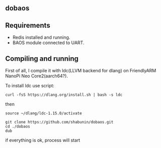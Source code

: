 ## dobaos

## Requirements

* Redis installed and running.
* BAOS module connected to UART.

## Compiling and running

First of all, I compile it with ldc(LLVM backend for dlang) on FriendlyARM NanoPi Neo Core2(aarch64?). 

To install ldc use script:

```text
curl -fsS https://dlang.org/install.sh | bash -s ldc
```

then

```text
source ~/dlang/ldc-1.15.0/activate
```

```text
git clone https://github.com/shabunin/dobaos.git
cd ./dobaos
dub
```

if everything is ok, process will start
